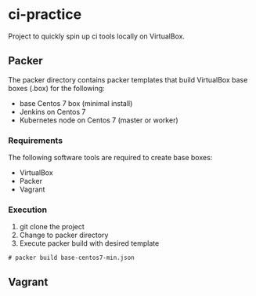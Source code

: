 # ci-practice

Project to quickly spin up ci tools locally on VirtualBox.

## Packer

The packer directory contains packer templates that build VirtualBox base boxes (.box) for the following:
  - base Centos 7 box (minimal install)
  - Jenkins on Centos 7
  - Kubernetes node on Centos 7 (master or worker)

### Requirements

The following software tools are required to create base boxes:
  - VirtualBox
  - Packer
  - Vagrant

### Execution
1. git clone the project
2. Change to packer directory
3. Execute packer build with desired template
```
# packer build base-centos7-min.json
```

## Vagrant
